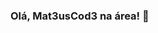### Olá, Mat3usCod3 na área! 👋

<!--
**Mat3usCod3/Mat3usCod3** is a ✨ _special_ ✨ repository because its `README.md` (this file) appears on your GitHub profile.

Here are some ideas to get you started:

- 😍 Amo linguagens de programação e dados...
- 🌱 Estudando R e Python...
- 😎 Sempre procuro aprender coisas novas...
-->
